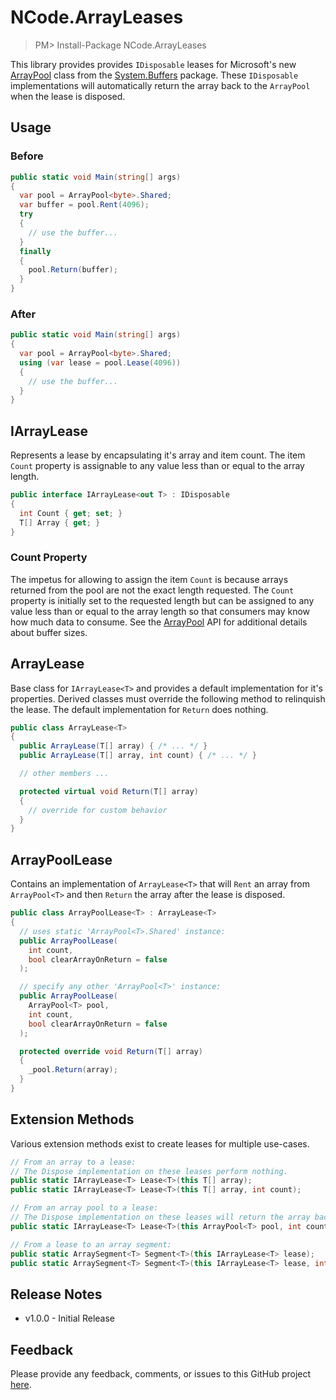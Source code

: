 ﻿# NCode.ArrayLeases
> PM> Install-Package NCode.ArrayLeases

This library provides provides `IDisposable` leases for Microsoft's new [ArrayPool] class from the [System.Buffers] package. These `IDisposable` implementations will automatically return the array back to the `ArrayPool` when the lease is disposed.

## Usage
### Before
```csharp
public static void Main(string[] args)
{
  var pool = ArrayPool<byte>.Shared;
  var buffer = pool.Rent(4096);
  try
  {
    // use the buffer...
  }
  finally
  {
    pool.Return(buffer);
  }
}
```
### After
```csharp
public static void Main(string[] args)
{
  var pool = ArrayPool<byte>.Shared;
  using (var lease = pool.Lease(4096))
  {
    // use the buffer...
  }
}
```

## IArrayLease
Represents a lease by encapsulating it's array and item count. The item `Count` property is assignable to any value less than or equal to the array length.

```csharp
public interface IArrayLease<out T> : IDisposable
{
  int Count { get; set; }
  T[] Array { get; }
}
```

### Count Property
The impetus for allowing to assign the item `Count` is because arrays returned from the pool are not the exact length requested. The `Count` property is initially set to the requested length but can be assigned to any value less than or equal to the array length so that consumers may know how much data to consume. See the [ArrayPool] API for additional details about buffer sizes.

## ArrayLease
Base class for `IArrayLease<T>` and provides a default implementation for it's properties. Derived classes must override the following method to relinquish the lease. The default implementation for `Return` does nothing.

```csharp
public class ArrayLease<T>
{
  public ArrayLease(T[] array) { /* ... */ }
  public ArrayLease(T[] array, int count) { /* ... */ }

  // other members ...

  protected virtual void Return(T[] array)
  {
    // override for custom behavior
  }
}
```

## ArrayPoolLease
Contains an implementation of `ArrayLease<T>` that will `Rent` an array from `ArrayPool<T>` and then `Return` the array after the lease is disposed.

```csharp
public class ArrayPoolLease<T> : ArrayLease<T>
{
  // uses static 'ArrayPool<T>.Shared' instance:
  public ArrayPoolLease(
    int count,
    bool clearArrayOnReturn = false
  );

  // specify any other 'ArrayPool<T>' instance:
  public ArrayPoolLease(
    ArrayPool<T> pool,
    int count,
    bool clearArrayOnReturn = false
  );

  protected override void Return(T[] array)
  {
    _pool.Return(array);
  }
}
```

## Extension Methods
Various extension methods exist to create leases for multiple use-cases.

```csharp
// From an array to a lease:
// The Dispose implementation on these leases perform nothing.
public static IArrayLease<T> Lease<T>(this T[] array);
public static IArrayLease<T> Lease<T>(this T[] array, int count);

// From an array pool to a lease:
// The Dispose implementation on these leases will return the array back to the pool.
public static IArrayLease<T> Lease<T>(this ArrayPool<T> pool, int count, bool clearArrayOnReturn = false);

// From a lease to an array segment:
public static ArraySegment<T> Segment<T>(this IArrayLease<T> lease);
public static ArraySegment<T> Segment<T>(this IArrayLease<T> lease, int offset, int count);
```

## Release Notes
* v1.0.0 - Initial Release

## Feedback
Please provide any feedback, comments, or issues to this GitHub project [here][issues].

[issues]: https://github.com/NCodeGroup/NCode.ArrayLeases/issues
[ArrayPool]: https://github.com/dotnet/corefx/issues/4547
[System.Buffers]: https://www.nuget.org/packages/System.Buffers
